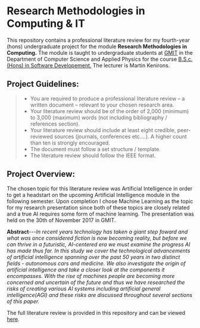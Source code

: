 # Research Methodologies in Computing & IT
This repository contains a professional literature review for my fourth-year (hons) undergraduate project for the module **Research Methodologies in Computing.**
The module is taught to undergraduate students at [GMIT](http://www.gmit.ie/) in the Department of Computer Science and Applied Physics for the course [B.S.c. (Hons) in Software Developement.](https://www.gmit.ie/software-development/bachelor-science-honours-software-development)
The lecturer is Martin Kenirons.

## Project Guidelines:
> * You are required to produce a professional literature review – a written document – relevant to your chosen research area.
> * Your literature review should be of the order of 2,000 (minimum) to 3,000 (maximum) words (not including bibliography / references section).
> * Your literature review should include at least eight credible, peer-reviewed sources (journals, conferences etc….). A higher count than ten is strongly encouraged.
> * The document must follow a set structure / template.
> * The literature review should follow the IEEE format.

## Project Overview:
The chosen topic for this literature review was Artificial Intelligence in order to get a headstart on the upcoming Artificial Intelligence module in the following semester. Upon completion I chose Machine Learning as the topic for my research presentation since both of these topics are closely related and a true AI requires some form of machine learning. The presentation was held on the 30th of November 2017 in GMIT. 

**Abstract**---*In recent years technology has taken a giant step foward and what was once considered fiction is now becoming reality, but before we can thrive in a futuristic, AI-centered era we must examine the progress AI has made thus far. In this study we cover the technological advancements of artificial intelligence spanning over the past 50 years in two distinct fields - autonomous cars and medicine. We also investigate the origin of artificial intelligence and take a closer look at the components it encompasses. With the rise of machines people are becoming more concerned and uncertain of the future and thus we have researched the risks of creating various AI systems including artificial general intelligence(AGI) and these risks are discussed throughout several sections of this paper.*  

The full literature review is provided in this repository and can be viewed [here](https://github.com/RicardsGraudins/Research-Methodologies-in-Computing/blob/master/Literature%20Review/Evolution%20of%20Artificial%20Inteligence.pdf).

